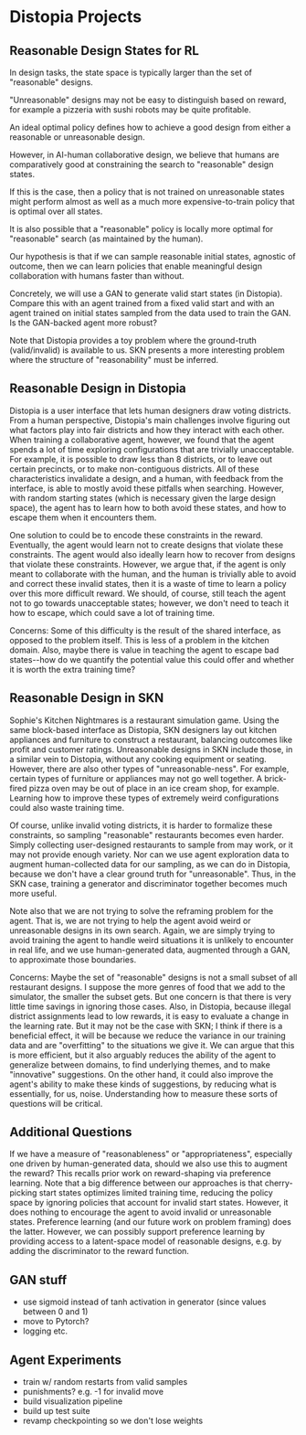 # Distopia Projects

## Reasonable Design States for RL
In design tasks, the state space is typically larger than the set of "reasonable" designs. 

"Unreasonable" designs may not be easy to distinguish based on reward, for example a pizzeria with sushi robots may be quite profitable.

An ideal optimal policy defines how to achieve a good design from either a reasonable or unreasonable design.

However, in AI-human collaborative design, we believe that humans are comparatively good at constraining the search to "reasonable" design states.

If this is the case, then a policy that is not trained on unreasonable states might perform almost as well as a much more expensive-to-train policy that is optimal over all states.

It is also possible that a "reasonable" policy is locally more optimal for "reasonable" search (as maintained by the human).

Our hypothesis is that if we can sample reasonable initial states, agnostic of outcome, then we can learn policies
that enable meaningful design collaboration with humans faster than without.

Concretely, we will use a GAN to generate valid start states (in Distopia). Compare this with an agent trained from a fixed valid start and 
with an agent trained on initial states sampled from the data used to train the GAN. Is the GAN-backed agent more robust?

Note that Distopia provides a toy problem where the ground-truth (valid/invalid) is available to us. 
SKN presents a more interesting problem where the structure of "reasonability" must be inferred.

## Reasonable Design in Distopia
Distopia is a user interface that lets human designers draw voting districts. From a human perspective, Distopia's main challenges involve figuring out what factors play into fair districts and how they interact with each other. When training a collaborative agent, however, we found that the agent spends a lot of time exploring configurations that are trivially unacceptable. For example, it is possible to draw less than 8 districts, or to leave out certain precincts, or to make non-contiguous districts. All of these characteristics invalidate a design, and a human, with feedback from the interface, is able to mostly avoid these pitfalls when searching. However, with random starting states (which is necessary given the large design space), the agent has to learn how to both avoid these states, and how to escape them when it encounters them.

One solution to could be to encode these constraints in the reward. Eventually, the agent would learn not to create designs that violate these constraints. The agent would also ideally learn how to recover from designs that violate these constraints.
However, we argue that, if the agent is only meant to collaborate with the human, and the human is trivially able to avoid and correct these invalid states, then it is a waste of time to learn a policy over this more difficult reward. We should, of course, still teach the agent not to go towards unacceptable states; however, we don't need to teach it how to escape, which could save a lot of training time.

Concerns: Some of this difficulty is the result of the shared interface, as opposed to the problem itself. This is less of a problem in the kitchen domain. Also, maybe there is value in teaching the agent to escape bad states--how do we quantify the potential value this could offer and whether it is worth the extra training time?

## Reasonable Design in SKN
Sophie's Kitchen Nightmares is a restaurant simulation game. Using the same block-based interface as Distopia, SKN designers lay out kitchen appliances and furniture to construct a restaurant, balancing outcomes like profit and customer ratings. Unreasonable designs in SKN include those, in a similar vein to Distopia, without any cooking equipment or seating. However, there are also other types of "unreasonable-ness". For example, certain types of furniture or appliances may not go well together. A brick-fired pizza oven may be out of place in an ice cream shop, for example. Learning how to improve these types of extremely weird configurations could also waste training time.

Of course, unlike invalid voting districts, it is harder to formalize these constraints, so sampling "reasonable" restaurants becomes even harder. Simply collecting user-designed restaurants to sample from may work, or it may not provide enough variety. Nor can we use agent exploration data to augment human-collected data for our sampling, as we can do in Distopia, because we don't have a clear ground truth for "unreasonable". Thus, in the SKN case, training a generator and discriminator together becomes much more useful.

Note also that we are not trying to solve the reframing problem for the agent. That is, we are not trying to help the agent avoid weird or unreasonable designs in its own search. Again, we are simply trying to avoid training the agent to handle weird situations it is unlikely to encounter in real life, and we use human-generated data, augmented through a GAN, to approximate those boundaries.

Concerns:
Maybe the set of "reasonable" designs is not a small subset of all restaurant designs. I suppose the more genres of food that we add to the simulator, the smaller the subset gets. But one concern is that there is very little time savings in ignoring those cases. Also, in Distopia, because illegal district assignments lead to low rewards, it is easy to evaluate a change in the learning rate. But it may not be the case with SKN; I think if there is a beneficial effect, it will be because we reduce the variance in our training data and are "overfitting" to the situations we give it. We can argue that this is more efficient, but it also arguably reduces the ability of the agent to generalize between domains, to find underlying themes, and to make "innovative" suggestions. On the other hand, it could also improve the agent's ability to make these kinds of suggestions, by reducing what is essentially, for us, noise. Understanding how to measure these sorts of questions will be critical.


## Additional Questions
If we have a measure of "reasonableness" or "appropriateness", especially one driven by human-generated data, should we also use this to augment the reward? This recalls prior work on reward-shaping via preference learning. Note that a big difference between our approaches is that cherry-picking start states optimizes limited training time, reducing the policy space by ignoring policies that account for invalid start states. However, it does nothing to encourage the agent to avoid invalid or unreasonable states. Preference learning (and our future work on problem framing) does the latter. However, we can possibly support preference learning by providing access to a latent-space model of reasonable designs, e.g. by adding the discriminator to the reward function.


## GAN stuff
* use sigmoid instead of tanh activation in generator (since values between 0 and 1)
* move to Pytorch?
* logging etc.

## Agent Experiments
* train w/ random restarts from valid samples
* punishments? e.g. -1 for invalid move
* build visualization pipeline
* build up test suite
* revamp checkpointing so we don't lose weights
